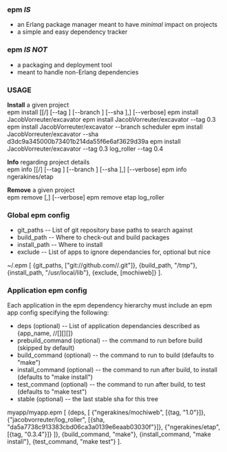 ### epm _IS_
* an Erlang package manager meant to have _minimal_ impact on projects
* a simple and easy dependency tracker

### epm _IS NOT_
* a packaging and deployment tool
* meant to handle non-Erlang dependencies

### USAGE

__Install__ a given project  
	epm install [[<user>/]<project> [--tag <tag>] [--branch <branch>] [--sha <sha>],] [--verbose]
	epm install JacobVorreuter/excavator
	epm install JacobVorreuter/excavator --tag 0.3
	epm install JacobVorreuter/excavator --branch scheduler
	epm install JacobVorreuter/excavator --sha d3dc9a345000b73401b214da55f6e6af3629d39a
	epm install JacobVorreuter/excavator --tag 0.3 log_roller --tag 0.4

__Info__ regarding project details  
	epm info [[<user>/]<project> [--tag <tag>] [--branch <branch>] [--sha <sha>],] [--verbose]
	epm info ngerakines/etap

__Remove__ a given project  
	epm remove [<project>,] [--verbose]
	epm remove etap log_roller

### Global epm config

* git_paths -- List of git repository base paths to search against
* build_path -- Where to check-out and build packages
* install_path -- Where to install
* exclude -- List of apps to ignore dependancies for, optional but nice

~/.epm
	[
		{git_paths, ["git://github.com/<user>/<project>.git"]},
		{build_path, "/tmp"},
		{install_path, "/usr/local/lib"},
		{exclude, [mochiweb]}
	].

### Application epm config

Each application in the epm dependency hierarchy must include an epm app config specifying the following:
* deps (optional) -- List of application dependancies described as {app_name, <user>/<project>/[<tag>][<branch>][<sha>]}
* prebuild_command (optional) -- the command to run before build (skipped by default)
* build_command (optional) -- the command to run to build (defaults to "make")
* install_command (optional) -- the command to run after build, to install (defaults to "make install")
* test_command (optional) -- the command to run after build, to test (defaults to "make test")
* stable (optional) -- the last stable sha for this tree

myapp/myapp.epm
	[
		{deps, [
			{"ngerakines/mochiweb", [{tag, "1.0"}]},
			{"jacobvorreuter/log_roller", [{sha, "da5a7738c913383cbd06ca3a0139e6eaab03030f"}]},
			{"ngerakines/etap", [{tag, "0.3.4"}]}
		]},
		{build_command, "make"},
		{install_command, "make install"},
		{test_command, "make test"}
	].
